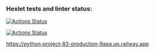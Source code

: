 ### Hexlet tests and linter status:
[![Actions Status](https://github.com/SvetlanaAkaemova/python-project-83/workflows/hexlet-check/badge.svg)](https://github.com/SvetlanaAkaemova/python-project-83/actions)

[![Actions Status](https://github.com/SvetlanaAkaemova/python-project-83/workflows/my_check/badge.svg)](https://github.com/SvetlanaAkaemova/python-project-83/actions)

https://python-project-83-production-9aea.up.railway.app
